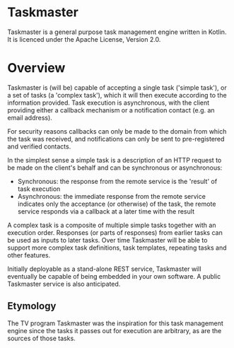 # Taskmaster
Taskmaster is a general purpose task management engine written in Kotlin.
It is licenced under the Apache License, Version 2.0.

# Overview
Taskmaster is (will be) capable of accepting a single task ('simple task'), or a set of tasks (a 'complex task'), which 
it will then execute according to the information provided. Task execution is asynchronous, with the client providing 
either a callback mechanism or a notification contact (e.g. an email address).

For security reasons callbacks can only be made to the domain from which the task was received, and notifications can 
only be sent to pre-registered and verified contacts. 

In the simplest sense a simple task is a description of an HTTP request to be made on the client's behalf and can be 
synchronous or asynchronous:
- Synchronous: the response from the remote service is the 'result' of task execution
- Asynchronous: the immediate response from the remote service indicates only the acceptance (or otherwise) of the task,
the remote service responds via a callback at a later time with the result  

A complex task is a composite of multiple simple tasks together with an execution order. Responses (or parts of 
responses) from earlier tasks can be used as inputs to later tasks. Over time Taskmaster will be able to support more 
complex task definitions, task templates, repeating tasks and other features.  

Initially deployable as a stand-alone REST service, Taskmaster will eventually be capable of being embedded in your own 
software. A public Taskmaster service is also anticipated.  

## Etymology
The TV program Taskmaster was the inspiration for this task management engine since the tasks it passes out for 
execution are arbitrary, as are the sources of those tasks.